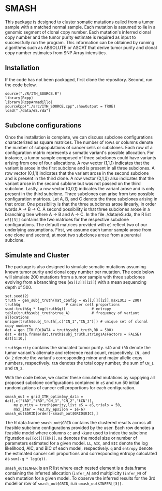 # SMASH

This package is designed to cluster somatic mutations called from a tumor sample with a matched normal sample. 
Each mutation is assumed to lie in a genomic segment of clonal copy number. 
Each mutation's inferred clonal copy number and the tumor purity estimate is required as input to successfully run the program. This information can be obtained by running algorithms such as ABSOLUTE or ASCAT that derive tumor purity and clonal copy number estimates from SNP Array intensities.

## Installation
If the code has not been packaged, first clone the repository. Second, run the code below.
```
source("./R/ITH_SOURCE.R")
library(Rcpp)
library(RcppArmadillo)
sourceCpp("./src/ITH_SOURCE.cpp",showOutput = TRUE)
load("./data/eS.rda")
```

## Subclone configurations
Once the installation is complete, we can discuss subclone configurations characterized as square matrices.
The number of rows or columns denote the number of subpopulations of cancer cells or subclones. 
Each row of a configuration matrix represents a somatic variant's possible allocation.
For instance, a tumor sample composed of three subclones could have variants arising from one of four allocations.
A row vector (1,1,1) indicates that the variant is arose in the first subclone and is present in all three subclones. 
A row vector (0,1,1) indicates that the variant arose in the second subclone and is present in the third clone.
A row vector (0,1,0) also indicates that the variant arose in the second sublone but was not passed on the third subclone.
Lastly, a row vector (0,0,1) indicates the variant arose and is only present in the third subclone. 
Three subclones can arise from two possible configuration matrices. Let A, B, and C denote the three subclones arising in that order. One possibility is that the three subclones arose linearly, in order words A -> B -> C. A second possibility is that three subclones arose in a branching tree where A -> B and A -> C. In the file ./data/eS.rda, the R list `eS[[3]]` contains the two matrices for the respective subclone configurations. 
The default matrices provided with `eS` reflect two of our underlying assumptions. First, we assume each tumor sample arose from one clone and second, at most two subclones arose from a parental subclone.

## Simulate and Cluster
The package is also designed to simulate somatic mutations assuming known tumor purity and clonal copy number per mutation. 
The code below will simulate 200 mutations from a tumor sample with three subclones evolving from a branching tree (`eS[[3]][[2]]`) with a mean sequencing depth of 500.
```
set.seed(2)
truth = gen_subj_truth(mat_config = eS[[3]][[2]],maxLOCI = 200)
truth$q 					# cancer cell proportions
sum(-truth$q * log(truth$q)) 			# entropy
table(truth$subj_truth$true_A) 			# frequency of variant allocations
unique(truth$subj_truth[,c("CN_1","CN_2")])	# unique set of clonal copy numbers
dat = gen_ITH_RD(DATA = truth$subj_truth,RD = 500)
dat = data.frame(dat,truth$subj_truth,stringsAsFactors = FALSE)
dat[1:10,]
```
`truth$purity` contains the simulated tumor purity.
`tAD` and `tRD` denote the tumor variant's alternate and reference read count, respectively. `CN_` and `CN_2` denote the variant's corresponding minor and major allelic copy numbers, respectively. `tCN` denotes the total copy number, the sum of `CN_1` and `CN_2`.

With the code below, we cluster these simulated mutations by supplying all proposed subclone configurations contained in `eS` and run 50 initial randomizations of cancer cell proportions for each configuration.
```
smash_out = grid_ITH_optim(my_data = dat[,c("tAD","tRD","CN_1","CN_2","tCN")],
	my_purity = truth$purity,list_eS = eS,trials = 50,
	max_iter = 4e3,my_epsilon = 1e-6)
smash_out$GRID[order(-smash_out$GRID$BIC),]
```
The R data.frame `smash_out$GRID` contains the clustered results across all feasible subclone configurations provided by the user. Each row denotes a feasible model where columns `cc` and `kk`are used to index the subclone figuration `eS[[cc]][[kk]]`. `ms` denotes the model size or number of parameters estimated for a given model. `LL`, `AIC`, and `BIC` denote the log likelihood, AIC, and BIC of each model, respectively. `q` and `entropy` denote the estimated cancer cell proportions and corresponding entropy calculated as `sum(-q * log(q))`.

`smash_out$INFER` is an R list where each nested element is a data.frame containing the inferred allocation (`infer_A`) and multiplicity (`infer_M`) of each mutation for a given model. To observe the inferred results for the 3rd model or row of `smash_out$GRID`, run `smash_out$INFER[[3]]`.


